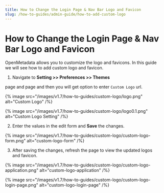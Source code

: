```yaml
---
title: How to Change the Login Page & Nav Bar Logo and Favicon
slug: /how-to-guides/admin-guide/how-to-add-custom-logo
---
```


# How to Change the Login Page & Nav Bar Logo and Favicon

OpenMetadata allows you to customize the logo and favicons. In this guide we will see how to add custom logo and favicon.

1. Navigate to **Setting >> Preferences >> Themes**

page and page and then you will get option to enter `Custom Logo` url.

{% image
src="/images/v1.7/how-to-guides/custom-logo/logo.png"
alt="Custom Logo"
/%}

{% image
src="/images/v1.7/how-to-guides/custom-logo/logo0.1.png"
alt="Custom Logo Setting"
/%}

2. Enter the values in the edit form and **Save** the changes.

{% image
src="/images/v1.7/how-to-guides/custom-logo/custom-logo-form.png"
alt="custom-logo-form"
/%}

3. After saving the changes, refresh the page to view the updated logos and favicon.

{% image
src="/images/v1.7/how-to-guides/custom-logo/custom-logo-application.png"
alt="custom-logo-application"
/%}

{% image
src="/images/v1.7/how-to-guides/custom-logo/custom-logo-login-page.png"
alt="custom-logo-login-page"
/%}
